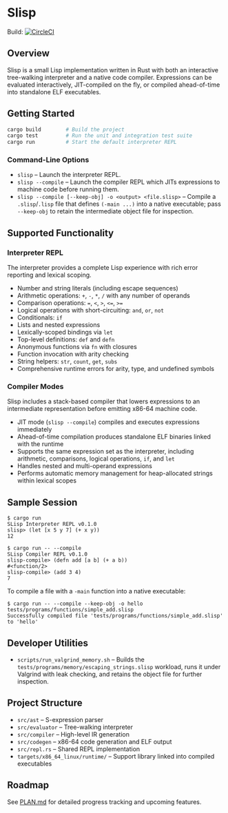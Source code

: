 # Slisp

Build: [![CircleCI](https://dl.circleci.com/status-badge/img/gh/pirkus/slisp/tree/main.svg?style=svg)](https://dl.circleci.com/status-badge/redirect/gh/pirkus/slisp/tree/main)

## Overview

Slisp is a small Lisp implementation written in Rust with both an interactive tree-walking interpreter and a native code compiler. Expressions can be evaluated interactively, JIT-compiled on the fly, or compiled ahead-of-time into standalone ELF executables.

## Getting Started

```bash
cargo build        # Build the project
cargo test         # Run the unit and integration test suite
cargo run          # Start the default interpreter REPL
```

### Command-Line Options

- `slisp` – Launch the interpreter REPL.
- `slisp --compile` – Launch the compiler REPL which JITs expressions to machine code before running them.
- `slisp --compile [--keep-obj] -o <output> <file.slisp>` – Compile a `.slisp`/`.lisp` file that defines `(-main ...)` into a native executable; pass `--keep-obj` to retain the intermediate object file for inspection.

## Supported Functionality

### Interpreter REPL

The interpreter provides a complete Lisp experience with rich error reporting and lexical scoping.

- Number and string literals (including escape sequences)
- Arithmetic operations: `+`, `-`, `*`, `/` with any number of operands
- Comparison operations: `=`, `<`, `>`, `<=`, `>=`
- Logical operations with short-circuiting: `and`, `or`, `not`
- Conditionals: `if`
- Lists and nested expressions
- Lexically-scoped bindings via `let`
- Top-level definitions: `def` and `defn`
- Anonymous functions via `fn` with closures
- Function invocation with arity checking
- String helpers: `str`, `count`, `get`, `subs`
- Comprehensive runtime errors for arity, type, and undefined symbols

### Compiler Modes

Slisp includes a stack-based compiler that lowers expressions to an intermediate representation before emitting x86-64 machine code.

- JIT mode (`slisp --compile`) compiles and executes expressions immediately
- Ahead-of-time compilation produces standalone ELF binaries linked with the runtime
- Supports the same expression set as the interpreter, including arithmetic, comparisons, logical operations, `if`, and `let`
- Handles nested and multi-operand expressions
- Performs automatic memory management for heap-allocated strings within lexical scopes

## Sample Session

```text
$ cargo run
SLisp Interpreter REPL v0.1.0
slisp> (let [x 5 y 7] (+ x y))
12

$ cargo run -- --compile
SLisp Compiler REPL v0.1.0
slisp-compile> (defn add [a b] (+ a b))
#<function/2>
slisp-compile> (add 3 4)
7
```

To compile a file with a `-main` function into a native executable:

```text
$ cargo run -- --compile --keep-obj -o hello tests/programs/functions/simple_add.slisp
Successfully compiled file 'tests/programs/functions/simple_add.slisp' to 'hello'
```

## Developer Utilities

- `scripts/run_valgrind_memory.sh` – Builds the `tests/programs/memory/escaping_strings.slisp` workload, runs it under Valgrind with leak checking, and retains the object file for further inspection.

## Project Structure

- `src/ast` – S-expression parser
- `src/evaluator` – Tree-walking interpreter
- `src/compiler` – High-level IR generation
- `src/codegen` – x86-64 code generation and ELF output
- `src/repl.rs` – Shared REPL implementation
- `targets/x86_64_linux/runtime/` – Support library linked into compiled executables

## Roadmap

See [PLAN.md](PLAN.md) for detailed progress tracking and upcoming features.
